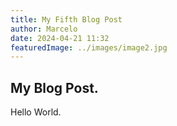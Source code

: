```yaml
---
title: My Fifth Blog Post
author: Marcelo
date: 2024-04-21 11:32
featuredImage: ../images/image2.jpg
---
```


## My Blog Post.

Hello World.